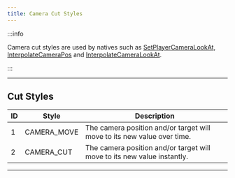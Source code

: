 ```yaml
---
title: Camera Cut Styles
---
```


:::info

Camera cut styles are used by natives such as [SetPlayerCameraLookAt](../functions/SetPlayerCameraLookAt), [InterpolateCameraPos](../functions/InterpolateCameraPos) and [InterpolateCameraLookAt](../functions/InterpolateCameraLookAt).

:::

---

## Cut Styles

| ID | Style | Description                    |
| -- | ---- | ------------------------------- |
| 1 | CAMERA_MOVE | The camera position and/or target will move to its new value over time. |
| 2 | CAMERA_CUT | The camera position and/or target will move to its new value instantly. |

---
